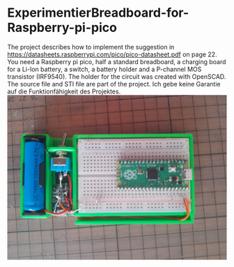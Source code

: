 # ExperimentierBreadboard-for-Raspberry-pi-pico
The project describes how to implement the suggestion in
https://datasheets.raspberrypi.com/pico/pico-datasheet.pdf on page 22. You need a Raspberry pi pico, half a standard breadboard, a charging board for a Li-Ion battery, a switch, a battery holder and a P-channel MOS transistor (IRF9540).
The holder for the circuit was created with OpenSCAD.
The source file and STI file are part of the project.
Ich gebe keine Garantie auf die Funktionfähigkeit des Projektes.
![Bild vom Projekt](Komplett.jpg)
